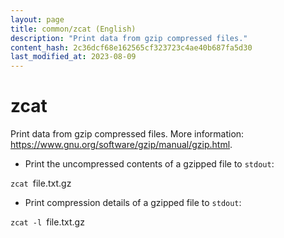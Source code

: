```yaml
---
layout: page
title: common/zcat (English)
description: "Print data from gzip compressed files."
content_hash: 2c36dcf68e162565cf323723c4ae40b687fa5d30
last_modified_at: 2023-08-09
---
```

# zcat

Print data from gzip compressed files.
More information: <https://www.gnu.org/software/gzip/manual/gzip.html>.

- Print the uncompressed contents of a gzipped file to `stdout`:

`zcat `<span class="tldr-var badge badge-pill bg-dark-lm bg-white-dm text-white-lm text-dark-dm font-weight-bold">file.txt.gz</span>

- Print compression details of a gzipped file to `stdout`:

`zcat -l `<span class="tldr-var badge badge-pill bg-dark-lm bg-white-dm text-white-lm text-dark-dm font-weight-bold">file.txt.gz</span>
